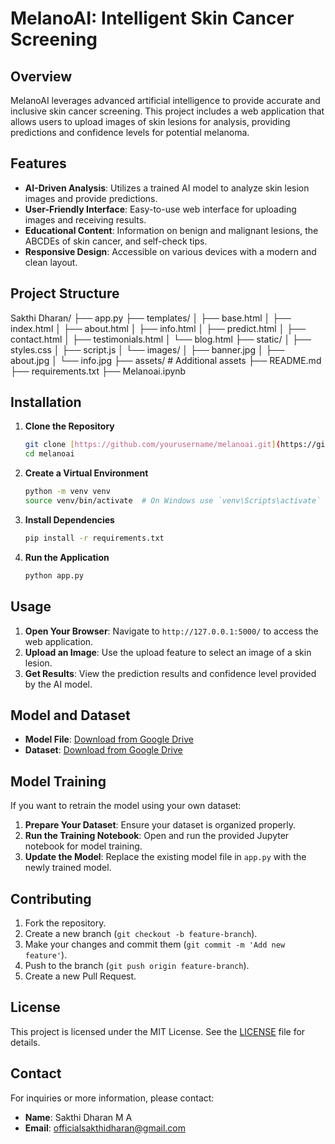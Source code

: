 # MelanoAI: Intelligent Skin Cancer Screening

## Overview
MelanoAI leverages advanced artificial intelligence to provide accurate and inclusive skin cancer screening. This project includes a web application that allows users to upload images of skin lesions for analysis, providing predictions and confidence levels for potential melanoma.

## Features
- **AI-Driven Analysis**: Utilizes a trained AI model to analyze skin lesion images and provide predictions.
- **User-Friendly Interface**: Easy-to-use web interface for uploading images and receiving results.
- **Educational Content**: Information on benign and malignant lesions, the ABCDEs of skin cancer, and self-check tips.
- **Responsive Design**: Accessible on various devices with a modern and clean layout.

## Project Structure
Sakthi Dharan/ 
├── app.py
├── templates/ 
│ ├── base.html
│ ├── index.html
│ ├── about.html
│ ├── info.html
│ ├── predict.html
│ ├── contact.html
│ ├── testimonials.html
│ └── blog.html
├── static/
│ ├── styles.css
│ ├── script.js
│ └── images/ 
│ ├── banner.jpg
│ ├── about.jpg
│ └── info.jpg
├── assets/ # Additional assets 
├── README.md 
├── requirements.txt 
├── Melanoai.ipynb



## Installation
1. **Clone the Repository**
    ```sh
    git clone [https://github.com/yourusername/melanoai.git](https://github.com/trapti19singhal/AI_Melano_Infosys_Internship_Oct2024/tree/main/SakthiDharanMA)
    cd melanoai
    ```

2. **Create a Virtual Environment**
    ```sh
    python -m venv venv
    source venv/bin/activate  # On Windows use `venv\Scripts\activate`
    ```

3. **Install Dependencies**
    ```sh
    pip install -r requirements.txt
    ```

4. **Run the Application**
    ```sh
    python app.py
    ```

## Usage
1. **Open Your Browser**: Navigate to `http://127.0.0.1:5000/` to access the web application.
2. **Upload an Image**: Use the upload feature to select an image of a skin lesion.
3. **Get Results**: View the prediction results and confidence level provided by the AI model.

## Model and Dataset
- **Model File**: [Download from Google Drive](https://drive.google.com/file/d/15tFK7iZ6Y7ofo5hsf_71h_UoCJpYZdZg/view?usp=drive_link)
- **Dataset**: [Download from Google Drive](https://drive.google.com/file/d/19urOeOXmY-0yQnDcc29Sv871NsdHW9Pg/view?usp=drive_link)

## Model Training
If you want to retrain the model using your own dataset:
1. **Prepare Your Dataset**: Ensure your dataset is organized properly.
2. **Run the Training Notebook**: Open and run the provided Jupyter notebook for model training.
3. **Update the Model**: Replace the existing model file in `app.py` with the newly trained model.

## Contributing
1. Fork the repository.
2. Create a new branch (`git checkout -b feature-branch`).
3. Make your changes and commit them (`git commit -m 'Add new feature'`).
4. Push to the branch (`git push origin feature-branch`).
5. Create a new Pull Request.

## License
This project is licensed under the MIT License. See the [LICENSE](LICENSE) file for details.

## Contact
For inquiries or more information, please contact:
- **Name**: Sakthi Dharan M A 
- **Email**: officialsakthidharan@gmail.com
